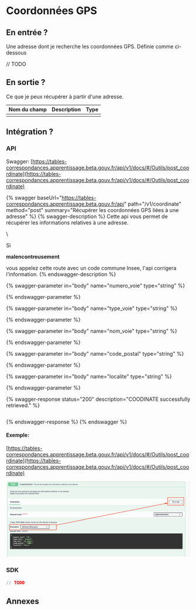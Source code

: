# Coordonnées GPS

## En entrée ?

Une adresse dont je recherche les coordonnées  GPS. Définie comme ci-dessous 

// TODO

## En sortie ?

Ce que je peux récupérer à partir d'une adresse. 

| Nom du champ | Description | Type |
| ------------ | ----------- | ---- |
|              |             |      |

## Intégration ? 

### API

Swagger: [https://tables-correspondances.apprentissage.beta.gouv.fr/api/v1/docs/#/Outils/post_coordinate](https://tables-correspondances.apprentissage.beta.gouv.fr/api/v1/docs/#/Outils/post_coordinate)

{% swagger baseUrl="https://tables-correspondances.apprentissage.beta.gouv.fr/api" path="/v1/coordinate" method="post" summary="Récupérer les coordonnées GPS  liées à une adresse" %}
{% swagger-description %}
Cette api vous permet de récupérer les informations relatives à une adresse.

\


Si 

**malencontreusement**

 vous appelez cette route avec un code commune Insee, l'api corrigera l'information.
{% endswagger-description %}

{% swagger-parameter in="body" name="numero_voie" type="string" %}

{% endswagger-parameter %}

{% swagger-parameter in="body" name="type_voie" type="string" %}

{% endswagger-parameter %}

{% swagger-parameter in="body" name="nom_voie" type="string" %}

{% endswagger-parameter %}

{% swagger-parameter in="body" name="code_postal" type="string" %}

{% endswagger-parameter %}

{% swagger-parameter in="body" name="localite" type="string" %}

{% endswagger-parameter %}

{% swagger-response status="200" description="COODINATE successfully retrieved." %}
```javascript
```
{% endswagger-response %}
{% endswagger %}

#### Exemple:

[https://tables-correspondances.apprentissage.beta.gouv.fr/api/v1/docs/#/Outils/post_coordinate](https://tables-correspondances.apprentissage.beta.gouv.fr/api/v1/docs/#/Outils/post_coordinate)

![](<../../../.gitbook/assets/image (5).png>)

### SDK

```javascript
// TODO
```

## Annexes
